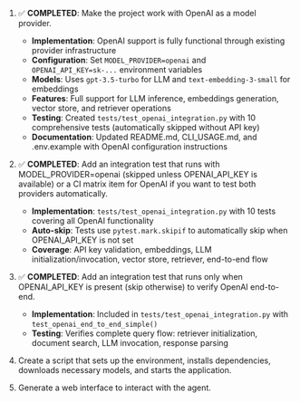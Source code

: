 1. ✅ **COMPLETED**: Make the project work with OpenAI as a model provider.
   - **Implementation**: OpenAI support is fully functional through existing provider infrastructure
   - **Configuration**: Set `MODEL_PROVIDER=openai` and `OPENAI_API_KEY=sk-...` environment variables
   - **Models**: Uses `gpt-3.5-turbo` for LLM and `text-embedding-3-small` for embeddings
   - **Features**: Full support for LLM inference, embeddings generation, vector store, and retriever operations
   - **Testing**: Created `tests/test_openai_integration.py` with 10 comprehensive tests (automatically skipped without API key)
   - **Documentation**: Updated README.md, CLI_USAGE.md, and .env.example with OpenAI configuration instructions

2. ✅ **COMPLETED**: Add an integration test that runs with MODEL_PROVIDER=openai (skipped unless OPENAI_API_KEY is available) or a CI matrix item for OpenAI if you want to test both providers automatically.
   - **Implementation**: `tests/test_openai_integration.py` with 10 tests covering all OpenAI functionality
   - **Auto-skip**: Tests use `pytest.mark.skipif` to automatically skip when OPENAI_API_KEY is not set
   - **Coverage**: API key validation, embeddings, LLM initialization/invocation, vector store, retriever, end-to-end flow

3. ✅ **COMPLETED**: Add an integration test that runs only when OPENAI_API_KEY is present (skip otherwise) to verify OpenAI end-to-end.
   - **Implementation**: Included in `tests/test_openai_integration.py` with `test_openai_end_to_end_simple()`
   - **Testing**: Verifies complete query flow: retriever initialization, document search, LLM invocation, response parsing
4. Create a script that sets up the environment, installs dependencies, downloads necessary models, and starts the application.
5. Generate a web interface to interact with the agent.